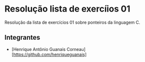 # Resolução lista de exercíios 01

Resolução da lista de exercícios 01 sobre ponteiros da linguagem C.

## Integrantes
- [Henrique Antônio Guanais Corneau][https://github.com/henriqueguanais]
